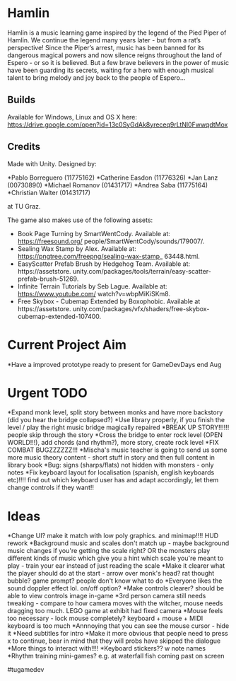 ﻿Hamlin
======

Hamlin is a music learning game inspired by the legend of the Pied Piper of Hamlin. We continue the legend many years later - but from a rat’s perspective! Since the Piper’s arrest, music has been banned for its dangerous magical powers and now silence reigns throughout the land of Espero - or so it is believed. But a few brave believers in the power of music have been guarding its secrets, waiting for a hero with enough musical talent to bring melody and joy back to the people of Espero...


Builds
------

Available for Windows, Linux and OS X here: https://drive.google.com/open?id=13c0SyGdAk8yreceq9rLtNl0FwwqdtMox


Credits
-------

Made with Unity. Designed by:

*Pablo Borreguero (11775162)
*Catherine Easdon (11776326)
*Jan Lanz (00730890)
*Michael Romanov (01431717)
*Andrea Saba (11775164)
*Christian Walter (01431717)

at TU Graz.

The game also makes use of the following assets:

* Book Page Turning by SmartWentCody. Available at: https://freesound.org/
people/SmartWentCody/sounds/179007/.
* Sealing Wax Stamp by Alex. Available at: https://pngtree.com/freepng/sealing-wax-stamp_
63448.html.
* EasyScatter Prefab Brush by Hedgehog Team. Available at: https://assetstore.
unity.com/packages/tools/terrain/easy-scatter-prefab-brush-51269.
* Infinite Terrain Tutorials by Seb Lague. Available at: https://www.youtube.com/
watch?v=wbpMiKiSKm8.
* Free Skybox - Cubemap Extended by Boxophobic. Available at https://assetstore.
unity.com/packages/vfx/shaders/free-skybox-cubemap-extended-107400.


Current Project Aim
===================
*Have a improved prototype ready to present for GameDevDays end Aug


Urgent TODO
============
*Expand monk level, split story between monks and have more backstory (did you hear the bridge collapsed?)
*Use library properly, if you finish the level / play the right music bridge magically repaired
*BREAK UP STORY!!!!!! people skip through the story
*Cross the bridge to enter rock level (OPEN WORLD!!!), add chords (and rhythm?), more story, create rock level
*FIX COMBAT BUGZZZZZZ!!!
*Mischa's music teacher is going to send us some more music theory content - short stuff in story and then full content in library book
*Bug: signs (sharps/flats) not hidden with monsters - only notes
*Fix keyboard layout for localisation (spanish, english keyboards etc)!!!! find out which keyboard user has and adapt accordingly, let them change controls if they want!!

Ideas
======
*Change UI? make it match with low poly graphics. and minimap!!!! HUD rework
*Background music and scales don't match up - maybe background music changes if you're getting the scale right? OR the monsters play different kinds of music which give you a hint which scale you're meant to play - train your ear instead of just reading the scale
*Make it clearer what the player should do at the start - arrow over monk's head? rat thought bubble? game prompt? people don't know what to do
*Everyone likes the sound doppler effect lol. on/off option?
*Make controls clearer? should be able to view controls image in-game
*3rd person camera still needs tweaking - compare to how camera moves with the witcher, mouse needs dragging too much. LEGO game at exhibit had fixed camera
*Mouse feels too necessary - lock mouse completely? keyboard + mouse + MIDI keyboard is too much
*Annnoying that you can see the mouse cursor - hide it
*Need subtitles for intro
*Make it more obvious that people need to press x to continue, bear in mind that they will probs have skipped the dialogue
*More things to interact with!!!!
*Keyboard stickers?? w note names
*Rhythm training mini-games? e.g. at waterfall fish coming past on screen

#tugamedev